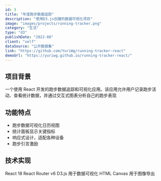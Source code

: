```yaml
---
id: 3
title: "年度跑步数据追踪"
description: "使用D3.js创建的数据可视化项目"
image: "images/projects/running-tracker.png" 
category: "生活"
type: "d3"
publishDate: "2022-08"
client: "self"
dataSource: "公开数据集"
link: "https://github.com/YuriWg/running-tracker-react"
demoUrl: "https://yuriwg.github.io/running-tracker-react/"
---
```


## 项目背景

一个使用 React 开发的跑步数据追踪和可视化应用。该应用允许用户记录跑步活动、查看统计数据，并通过交互式图表分析自己的跑步表现

## 功能特点

- 跑步数据可视化日历视图
- 统计面板显示关键指标
- 响应式设计，适配各种设备
- 跑步引言激励

## 技术实现

React 18
React Router v6
D3.js 用于数据可视化
HTML Canvas 用于图像导出